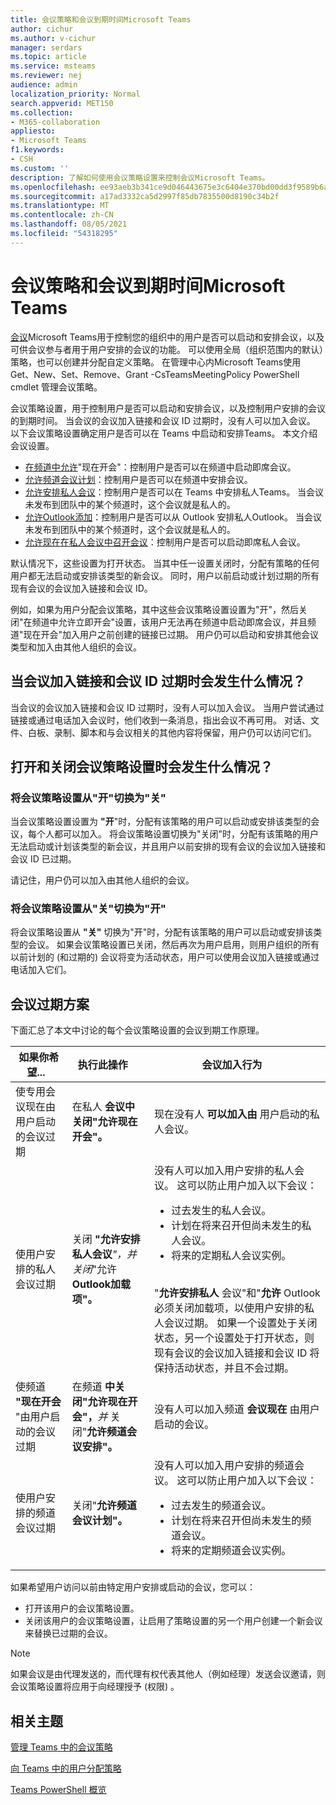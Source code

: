 ```yaml
---
title: 会议策略和会议到期时间Microsoft Teams
author: cichur
ms.author: v-cichur
manager: serdars
ms.topic: article
ms.service: msteams
ms.reviewer: nej
audience: admin
localization_priority: Normal
search.appverid: MET150
ms.collection:
- M365-collaboration
appliesto:
- Microsoft Teams
f1.keywords:
- CSH
ms.custom: ''
description: 了解如何使用会议策略设置来控制会议Microsoft Teams。
ms.openlocfilehash: ee93aeb3b341ce9d046443675e3c6404e370bd00dd3f9589b6a96bc87917c2ad
ms.sourcegitcommit: a17ad3332ca5d2997f85db7835500d8190c34b2f
ms.translationtype: MT
ms.contentlocale: zh-CN
ms.lasthandoff: 08/05/2021
ms.locfileid: "54318295"
---
```

# <a name="meeting-policies-and-meeting-expiration-in-microsoft-teams"></a>会议策略和会议到期时间Microsoft Teams

[会议](meeting-policies-in-teams.md)Microsoft Teams用于控制您的组织中的用户是否可以启动和安排会议，以及可供会议参与者用于用户安排的会议的功能。 可以使用全局（组织范围内的默认）策略，也可以创建并分配自定义策略。 在管理中心内Microsoft Teams使用 Get、New、Set、Remove、Grant [](/powershell/module/skype/new-csteamsmeetingpolicy)-CsTeamsMeetingPolicy PowerShell cmdlet 管理会议策略。 [](/powershell/module/skype/get-csteamsmeetingpolicy) [](/powershell/module/skype/set-csteamsmeetingpolicy) [](/powershell/module/skype/remove-csteamsmeetingpolicy) [](/powershell/module/skype/grant-csteamsmeetingpolicy)

会议策略设置，用于控制用户是否可以启动和安排会议，以及控制用户安排的会议的到期时间。 当会议的会议加入链接和会议 ID 过期时，没有人可以加入会议。 以下会议策略设置确定用户是否可以在 Teams 中启动和安排Teams。 本文介绍会议设置。

- [在频道中允许](meeting-policies-in-teams-general.md#allow-meet-now-in-channels)"现在开会"：控制用户是否可以在频道中启动即席会议。
- [允许频道会议计划](meeting-policies-in-teams-general.md#allow-channel-meeting-scheduling)：控制用户是否可以在频道中安排会议。
- [允许安排私人会议](meeting-policies-in-teams-general.md#allow-scheduling-private-meetings)：控制用户是否可以在 Teams 中安排私人Teams。 当会议未发布到团队中的某个频道时，这个会议就是私人的。
- [允许Outlook添加](meeting-policies-in-teams-general.md#allow-the-outlook-add-in)：控制用户是否可以从 Outlook 安排私人Outlook。 当会议未发布到团队中的某个频道时，这个会议就是私人的。
- [允许现在在私人会议中召开会议](meeting-policies-in-teams-general.md#allow-meet-now-in-private-meetings)：控制用户是否可以启动即席私人会议。

默认情况下，这些设置为打开状态。 当其中任一设置关闭时，分配有策略的任何用户都无法启动或安排该类型的新会议。 同时，用户以前启动或计划过期的所有现有会议的会议加入链接和会议 ID。

例如，如果为用户分配会议策略，其中这些会议策略设置设置为"开"，然后关闭"在频道中允许立即开会"设置，该用户无法再在频道中启动即席会议，并且频道"现在开会"加入用户之前创建的链接已过期。 用户仍可以启动和安排其他会议类型和加入由其他人组织的会议。

## <a name="what-happens-when-the-meeting-join-link-and-conference-id-expire"></a>当会议加入链接和会议 ID 过期时会发生什么情况？

当会议的会议加入链接和会议 ID 过期时，没有人可以加入会议。 当用户尝试通过链接或通过电话加入会议时，他们收到一条消息，指出会议不再可用。 对话、文件、白板、录制、脚本和与会议相关的其他内容将保留，用户仍可以访问它们。

## <a name="what-happens-when-you-turn-on-and-turn-off-a-meeting-policy-setting"></a>打开和关闭会议策略设置时会发生什么情况？

### <a name="switch-a-meeting-policy-setting-from-on-to-off"></a>将会议策略设置从"开"切换为"关"

当会议策略设置设置为 **"开**"时，分配有该策略的用户可以启动或安排该类型的会议，每个人都可以加入。 将会议策略设置切换为"关闭"时，分配有该策略的用户无法启动或计划该类型的新会议，并且用户以前安排的现有会议的会议加入链接和会议 ID 已过期。

请记住，用户仍可以加入由其他人组织的会议。

### <a name="switch-a-meeting-policy-setting-from-off-to-on"></a>将会议策略设置从"关"切换为"开"

将会议策略设置从 **"关"** 切换为"开"时，分配有该策略的用户可以启动或安排该类型的会议。 如果会议策略设置已关闭，然后再次为用户启用，则用户组织的所有以前计划的 (和过期的) 会议将变为活动状态，用户可以使用会议加入链接或通过电话加入它们。  

## <a name="meeting-expiration-scenarios"></a>会议过期方案

下面汇总了本文中讨论的每个会议策略设置的会议到期工作原理。

|如果你希望...&nbsp;&nbsp; |执行此操作&nbsp;&nbsp;&nbsp;&nbsp;  |会议加入行为&nbsp;&nbsp;&nbsp;&nbsp;  |
|---------------------------|---------------------|---------|
|使专用会议现在由用户启动的会议过期&nbsp;&nbsp;|在私人 **会议中关闭"允许现在开会"。**&nbsp;&nbsp;|现在没有人 **可以加入由** 用户启动的私人会议。|
|使用户安排的私人会议过期&nbsp;&nbsp;|关闭 **"允许安排私人会议**_"，并关闭_"允许 **Outlook加载项"。** &nbsp;&nbsp;|没有人可以加入用户安排的私人会议。 这可以防止用户加入以下会议：<ul><li>过去发生的私人会议。</li><li>计划在将来召开但尚未发生的私人会议。</li><li>将来的定期私人会议实例。</li></ul><br>"**允许安排私人** 会议"和"**允许** Outlook必须关闭加载项，以使用户安排的私人会议过期。 如果一个设置处于关闭状态，另一个设置处于打开状态，则现有会议的会议加入链接和会议 ID 将保持活动状态，并且不会过期。|
|使频道 **"现在开会** "由用户启动的会议过期&nbsp;&nbsp;|在频道 **中关闭"允许现在开会"，**_并_ 关闭"**允许频道会议安排"。**&nbsp;&nbsp;|没有人可以加入频道 **会议现在** 由用户启动的会议。|
|使用户安排的频道会议过期&nbsp;&nbsp;|关闭"**允许频道会议计划"。**&nbsp;&nbsp;|没有人可以加入用户安排的频道会议。 这可以防止用户加入以下会议：<ul><li>过去发生的频道会议。</li><li>计划在将来召开但尚未发生的频道会议。</li><li>将来的定期频道会议实例。</li></ul>|

如果希望用户访问以前由特定用户安排或启动的会议，您可以：

- 打开该用户的会议策略设置。
- 关闭该用户的会议策略设置，让启用了策略设置的另一个用户创建一个新会议来替换已过期的会议。

> [!NOTE]
> 如果会议是由代理发送的，而代理有权代表其他人（例如经理）发送会议邀请，则会议策略设置将应用于向经理授予 (权限) 。

## <a name="related-topics"></a>相关主题

[管理 Teams 中的会议策略](meeting-policies-in-teams.md)

[向 Teams 中的用户分配策略](assign-policies.md)

[Teams PowerShell 概览](teams-powershell-overview.md)
